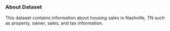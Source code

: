 ### About Dataset 
This dataset contains information about housing sales in Nashville, TN such as property, owner, sales, and tax information.

